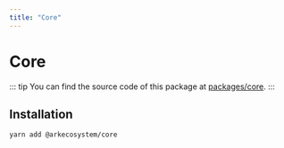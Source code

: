 ```yaml
---
title: "Core"
---
```


# Core

::: tip
You can find the source code of this package at [packages/core](https://github.com/ArkEcosystem/core/tree/develop/packages/core).
:::

## Installation

```bash
yarn add @arkecosystem/core
```
